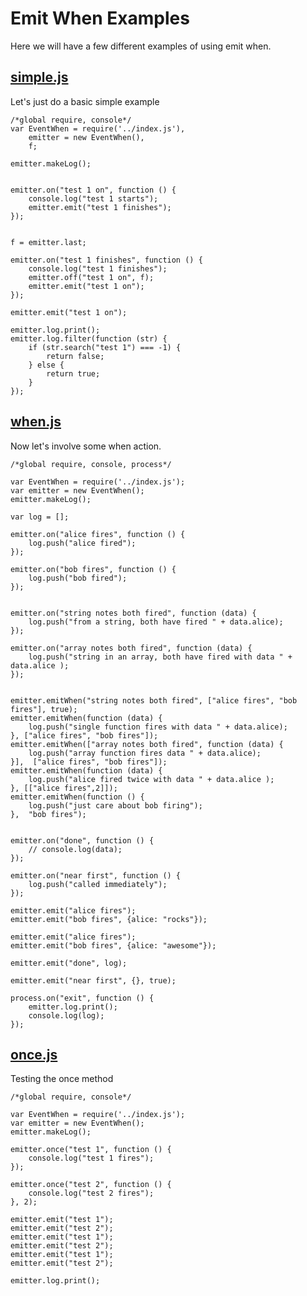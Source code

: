 # Emit When Examples

Here we will have a few different examples of using emit when. 

## [simple.js](#simple.js "save: |jshint")

Let's just do a basic simple example

    /*global require, console*/
    var EventWhen = require('../index.js'),
        emitter = new EventWhen(), 
        f;

    emitter.makeLog();


    emitter.on("test 1 on", function () {
        console.log("test 1 starts");
        emitter.emit("test 1 finishes");
    });


    f = emitter.last;

    emitter.on("test 1 finishes", function () {
        console.log("test 1 finishes");
        emitter.off("test 1 on", f);
        emitter.emit("test 1 on");
    });

    emitter.emit("test 1 on");

    emitter.log.print();
    emitter.log.filter(function (str) {
        if (str.search("test 1") === -1) {
            return false;
        } else {
            return true;
        }
    });


## [when.js](#when.js "save:| jshint")

Now let's involve some when action.

    /*global require, console, process*/

    var EventWhen = require('../index.js');
    var emitter = new EventWhen();
    emitter.makeLog();

    var log = [];

    emitter.on("alice fires", function () {
        log.push("alice fired");
    });

    emitter.on("bob fires", function () {
        log.push("bob fired");
    });


    emitter.on("string notes both fired", function (data) {
        log.push("from a string, both have fired " + data.alice);
    });

    emitter.on("array notes both fired", function (data) {
        log.push("string in an array, both have fired with data " + data.alice );
    });


    emitter.emitWhen("string notes both fired", ["alice fires", "bob fires"], true);
    emitter.emitWhen(function (data) {
        log.push("single function fires with data " + data.alice); 
    }, ["alice fires", "bob fires"]);
    emitter.emitWhen(["array notes both fired", function (data) {
        log.push("array function fires data " + data.alice);
    }],  ["alice fires", "bob fires"]);
    emitter.emitWhen(function (data) {
        log.push("alice fired twice with data " + data.alice );
    }, [["alice fires",2]]);
    emitter.emitWhen(function () {
        log.push("just care about bob firing");
    },  "bob fires");


    emitter.on("done", function () {
        // console.log(data); 
    });

    emitter.on("near first", function () {
        log.push("called immediately");
    });

    emitter.emit("alice fires");
    emitter.emit("bob fires", {alice: "rocks"});

    emitter.emit("alice fires");
    emitter.emit("bob fires", {alice: "awesome"});

    emitter.emit("done", log);

    emitter.emit("near first", {}, true); 

    process.on("exit", function () {
        emitter.log.print();
        console.log(log);
    });


## [once.js](#once.js "save: | jshint")

Testing the once method

    /*global require, console*/

    var EventWhen = require('../index.js');
    var emitter = new EventWhen();
    emitter.makeLog();

    emitter.once("test 1", function () {
        console.log("test 1 fires");
    });

    emitter.once("test 2", function () {
        console.log("test 2 fires");
    }, 2);

    emitter.emit("test 1");
    emitter.emit("test 2");
    emitter.emit("test 1");
    emitter.emit("test 2");
    emitter.emit("test 1");
    emitter.emit("test 2");

    emitter.log.print();
